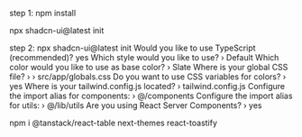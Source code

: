 step 1: npm install

npx shadcn-ui@latest init

step 2: npx shadcn-ui@latest init
      Would you like to use TypeScript (recommended)? yes
      Which style would you like to use? › Default
      Which color would you like to use as base color? › Slate
      Where is your global CSS file? › › src/app/globals.css
      Do you want to use CSS variables for colors? › yes
      Where is your tailwind.config.js located? › tailwind.config.js
      Configure the import alias for components: › @/components
      Configure the import alias for utils: › @/lib/utils
      Are you using React Server Components? › yes


npm i @tanstack/react-table next-themes react-toastify
